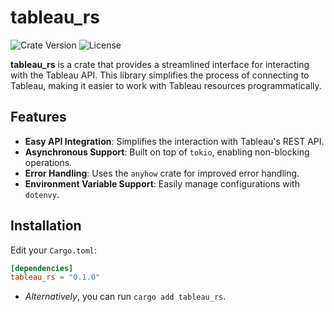# tableau_rs

![Crate Version](https://img.shields.io/crates/v/tableau_rs)
![License](https://img.shields.io/badge/license-MIT-green)

**tableau_rs** is a crate that provides a streamlined interface for interacting with the Tableau API. This library simplifies the process of connecting to Tableau, making it easier to work with Tableau resources programmatically.

## Features

- **Easy API Integration**: Simplifies the interaction with Tableau's REST API.
- **Asynchronous Support**: Built on top of `tokio`, enabling non-blocking operations.
- **Error Handling**: Uses the `anyhow` crate for improved error handling.
- **Environment Variable Support**: Easily manage configurations with `dotenvy`.

## Installation

Edit your `Cargo.toml`:

```toml
[dependencies]
tableau_rs = "0.1.0"
```

* *Alternatively*, you can run `cargo add tableau_rs`.